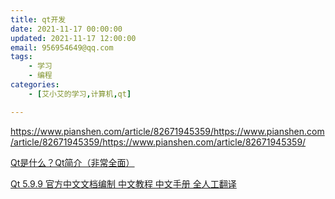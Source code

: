 ```yaml
---
title: qt开发
date: 2021-11-17 00:00:00
updated: 2021-11-17 12:00:00
email: 956954649@qq.com
tags:
    - 学习
    - 编程
categories:
    - [艾小艾的学习,计算机,qt]

---
```


https://www.pianshen.com/article/82671945359/https://www.pianshen.com/article/82671945359/https://www.pianshen.com/article/82671945359/

[Qt是什么？Qt简介（非常全面）](http://c.biancheng.net/view/1792.html)

[Qt 5.9.9 官方中文文档编制 中文教程 中文手册 全人工翻译](http://portal.digitser.cn/article-2110-1.html)
